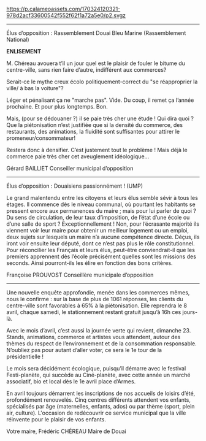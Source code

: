 https://p.calameoassets.com/170324120321-978d2acf33600542f552f62f1a72a5e0/p2.svgz

---

Élus d’opposition : Rassemblement Douai Bleu Marine (Rassemblement National)

**ENLISEMENT**

M. Chéreau avouera t’il un jour quel est le plaisir de fouler le bitume du centre-ville, sans rien faire d’autre, indifférent aux commerces?

Serait-ce le mythe creux  écolo  politiquement-correct du "se réapproprier la ville/ à bas la voiture"?

Léger et pénalisant ça ne "marche pas". Vide. Du coup, il remet ça l’année prochaine. Et pour plus longtemps. Bon.

Mais, (pour se dédouaner ?) il se paie très cher une étude ! Qui dira quoi ? Que la piétonisation n’est justifiée que si la densité du commerce, des restaurants, des animations, la fluidité sont suffisantes pour attirer le promeneur/consommateur!

Restera donc à densifier. C’est justement tout le problème ! Mais déjà le commerce paie très cher cet aveuglement idéologique…

Gérard BAILLIET
Conseiller municipal d’opposition

---

Élus d’opposition : Douaisiens passionnément ! (UMP)

Le grand malentendu entre les citoyens et leurs élus semble sévir à tous les étages. Il commence dès le niveau communal, où pourtant les habitants se pressent encore aux permanences du maire ; mais pour lui parler de quoi ? Du sens de circulation, de leur taux d’imposition, de l’état d’une école ou d’une salle de sport ? Exceptionnellement ! Non, pour l’écrasante majorité ils viennent voir leur maire pour obtenir un meilleur logement ou un emploi, deux sujets sur lesquels un maire n’a aucune compétence directe. Déçus, ils iront voir ensuite leur député, dont ce n’est pas plus le rôle constitutionnel. Pour réconcilier les Français et leurs élus, peut-être conviendrait-il que les premiers apprennent dès l’école précisément quelles sont les missions des seconds. Ainsi pourront-ils les élire en fonction des bons critères.

Françoise PROUVOST
Conseillère municipale d’opposition

---

Une nouvelle enquête approfondie, menée dans les commerces mêmes, nous le confirme : sur la base de plus de 1061 réponses, les clients du centre-ville sont favorables à 65% à la piétonisation. Elle reprendra le 8 avril, chaque samedi, le stationnement restant gratuit jusqu’à 16h ces jours-là.

Avec le mois d’avril, c’est aussi la journée verte qui revient, dimanche 23. Stands, animations, commerce et artistes vous attendent, autour des thèmes du respect de l’environnement et de la consommation responsable. N’oubliez pas pour autant d’aller voter, ce sera le 1e tour de la présidentielle !

Le mois sera décidément écologique, puisqu’il démarre avec le festival Festi-planète, qui succède au Ciné-planète, avec cette année un marché associatif, bio et local dès le 1e avril place d’Armes.

En avril toujours démarrent les inscriptions de nos accueils de loisirs d’été, profondément renouvelés. Cinq centres différents attendent vos enfants, spécialisés par âge (maternelles, enfants, ados) ou par thème (sport, plein air, culture). L'occasion de redécouvrir ce service municipal que la ville réinvente pour le plaisir de vos enfants.

Votre maire,
Frédéric CHÉREAU
Maire de Douai
